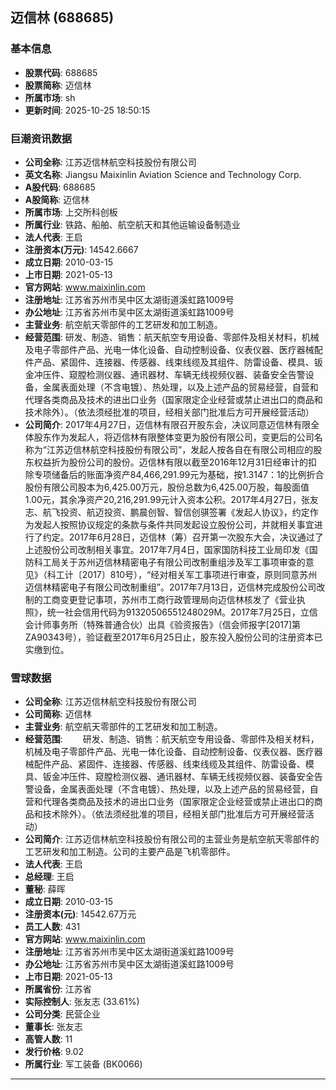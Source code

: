 ## 迈信林 (688685)

### 基本信息

- **股票代码**: 688685
- **股票简称**: 迈信林
- **所属市场**: sh
- **更新时间**: 2025-10-25 18:50:15

### 巨潮资讯数据

- **公司全称**: 江苏迈信林航空科技股份有限公司
- **英文名称**: Jiangsu Maixinlin Aviation Science and Technology Corp.
- **A股代码**: 688685
- **A股简称**: 迈信林
- **所属市场**: 上交所科创板
- **所属行业**: 铁路、船舶、航空航天和其他运输设备制造业
- **法人代表**: 王启
- **注册资本(万元)**: 14542.6667
- **成立日期**: 2010-03-15
- **上市日期**: 2021-05-13
- **官方网站**: www.maixinlin.com
- **注册地址**: 江苏省苏州市吴中区太湖街道溪虹路1009号
- **办公地址**: 江苏省苏州市吴中区太湖街道溪虹路1009号
- **主营业务**: 航空航天零部件的工艺研发和加工制造。
- **经营范围**: 研发、制造、销售：航天航空专用设备、零部件及相关材料，机械及电子零部件产品、光电一体化设备、自动控制设备、仪表仪器、医疗器械配件产品、紧固件、连接器、传感器、线束线缆及其组件、防雷设备、模具、钣金冲压件、窥膛检测仪器、通讯器材、车辆无线视频仪器、装备安全告警设备，金属表面处理（不含电镀）、热处理，以及上述产品的贸易经营，自营和代理各类商品及技术的进出口业务（国家限定企业经营或禁止进出口的商品和技术除外）。（依法须经批准的项目，经相关部门批准后方可开展经营活动）
- **公司简介**: 2017年4月27日，迈信林有限召开股东会，决议同意迈信林有限全体股东作为发起人，将迈信林有限整体变更为股份有限公司，变更后的公司名称为“江苏迈信林航空科技股份有限公司”，发起人按各自在有限公司相应的股东权益折为股份公司的股份。迈信林有限以截至2016年12月31日经审计的扣除专项储备后的账面净资产84,466,291.99元为基础，按1.3147：1的比例折合股份有限公司股本为6,425.00万元，股份总数为6,425.00万股，每股面值1.00元，其余净资产20,216,291.99元计入资本公积。2017年4月27日，张友志、航飞投资、航迈投资、鹏晨创智、智信创骐签署《发起人协议》，约定作为发起人按照协议规定的条款与条件共同发起设立股份公司，并就相关事宜进行了约定。2017年6月28日，迈信林（筹）召开第一次股东大会，决议通过了上述股份公司改制相关事宜。2017年7月4日，国家国防科技工业局印发《国防科工局关于苏州迈信林精密电子有限公司改制重组涉及军工事项审查的意见》（科工计〔2017〕810号），“经对相关军工事项进行审查，原则同意苏州迈信林精密电子有限公司改制重组”。2017年7月13日，迈信林完成股份公司改制的工商变更登记事项，苏州市工商行政管理局向迈信林核发了《营业执照》，统一社会信用代码为91320506551248029M。2017年7月25日，立信会计师事务所（特殊普通合伙）出具《验资报告》（信会师报字[2017]第ZA90343号），验证截至2017年6月25日止，股东投入股份公司的注册资本已实缴到位。

### 雪球数据

- **公司全称**: 江苏迈信林航空科技股份有限公司
- **公司简称**: 迈信林
- **主营业务**: 航空航天零部件的工艺研发和加工制造。
- **经营范围**: 　　研发、制造、销售：航天航空专用设备、零部件及相关材料，机械及电子零部件产品、光电一体化设备、自动控制设备、仪表仪器、医疗器械配件产品、紧固件、连接器、传感器、线束线缆及其组件、防雷设备、模具、钣金冲压件、窥膛检测仪器、通讯器材、车辆无线视频仪器、装备安全告警设备，金属表面处理（不含电镀）、热处理，以及上述产品的贸易经营，自营和代理各类商品及技术的进出口业务（国家限定企业经营或禁止进出口的商品和技术除外）。（依法须经批准的项目，经相关部门批准后方可开展经营活动）
- **公司简介**: 江苏迈信林航空科技股份有限公司的主营业务是航空航天零部件的工艺研发和加工制造。公司的主要产品是飞机零部件。
- **法人代表**: 王启
- **总经理**: 王启
- **董秘**: 薛晖
- **成立日期**: 2010-03-15
- **注册资本(元)**: 14542.67万元
- **员工人数**: 431
- **官方网站**: www.maixinlin.com
- **注册地址**: 江苏省苏州市吴中区太湖街道溪虹路1009号
- **办公地址**: 江苏省苏州市吴中区太湖街道溪虹路1009号
- **上市日期**: 2021-05-13
- **所属省份**: 江苏省
- **实际控制人**: 张友志 (33.61%)
- **公司分类**: 民营企业
- **董事长**: 张友志
- **高管人数**: 11
- **发行价格**: 9.02
- **所属行业**: 军工装备 (BK0066)

---